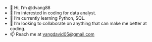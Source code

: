 - 👋 Hi, I’m @dvang88
- 👀 I’m interested in coding for data analyst.
- 🌱 I’m currently learning Python, SQL. 
- 💞️ I’m looking to collaborate on anything that can make me better at coding.
- 📫 Reach me at vangdavid05@gmail.com

<!---
dvang88/dvang88 is a ✨ special ✨ repository because its `README.md` (this file) appears on your GitHub profile.
You can click the Preview link to take a look at your changes.
--->
